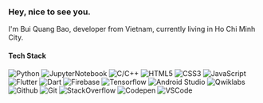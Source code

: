 ###  Hey, nice to see you.
I'm Bui Quang Bao, developer from  Vietnam, currently living in  Ho Chi Minh City.

#### Tech Stack

![Python](https://img.shields.io/badge/-Python-black?style=flat-square&logo=Python)
![JupyterNotebook](https://img.shields.io/badge/-Jupyter_Notebook-black?style=flat-square&logo=Jupyter)
![C/C++](https://img.shields.io/badge/-C/C++-00599C?style=flat-square&logo=c%2B%2B&logoColor=white)
![HTML5](https://img.shields.io/badge/-HTML5-E34F26?style=flat-square&logo=html5&logoColor=white)
![CSS3](https://img.shields.io/badge/-CSS3-1572B6?style=flat-square&logo=css3)
![JavaScript](https://img.shields.io/badge/-JavaScript-black?style=flat-square&logo=javascript)
![Flutter](https://img.shields.io/badge/-Flutter-black?style=flat-square&logo=Flutter&logoColor=blue)
![Dart](https://img.shields.io/badge/-Dart-black?style=flat-square&logo=Dart&logoColor=blue)
![Firebase](https://img.shields.io/badge/-Firebase-black?style=flat-square&logo=Firebase)
![Tensorflow](https://img.shields.io/badge/-TensorFlow-black?style=flat-square&logo=Tensorflow)
![Android Studio](https://img.shields.io/badge/-Android_Studio-black?style=flat-square&logo=Android)
![Qwiklabs](https://img.shields.io/badge/-Qwiklabs-black?style=flat-square&logo=Qwiklabs)
![Github](https://img.shields.io/badge/-Github-black?style=flat-square&logo=Github)
![Git](https://img.shields.io/badge/-Git-black?style=flat-square&logo=Git)
![StackOverflow](https://img.shields.io/badge/-StackOverflow-black?style=flat-square&logo=StackOverflow)
![Codepen](https://img.shields.io/badge/-Codepen-black?style=flat-square&logo=Codepen)
![VSCode](https://img.shields.io/badge/-VSCode-black?style=flat-square&logo=visual-studio-code&logoColor=blue)

<!-- 
    Visitors
    Portfolio
    Personal Blogs 
    Social Media, Contact
    Languages and Tools
    Projects
    Github Stats
 -->